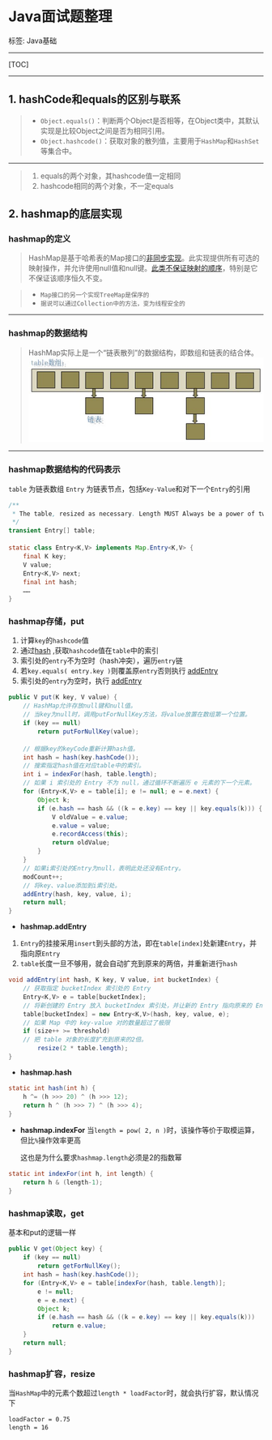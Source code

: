 # Java面试题整理

标签: Java基础

---

[TOC]

---

## 1. hashCode和equals的区别与联系
> - `Object.equals()`：判断两个Object是否相等，在Object类中，其默认实现是比较Object之间是否为相同引用。
> - `Object.hashcode()`：获取对象的散列值，主要用于`HashMap`和`HashSet`等集合中。

---

> 1. equals的两个对象，其hashcode值一定相同
> 2. hashcode相同的两个对象，不一定equals

## 2. hashmap的底层实现
### hashmap的定义    
>HashMap是基于哈希表的Map接口的[非同步实现](#sync)。此实现提供所有可选的映射操作，并允许使用null值和null键。[此类不保证映射的顺序](#treemap)，特别是它不保证该顺序恒久不变。

> - <span id = "treemap"></span>`Map接口的另一个实现TreeMap是保序的`
> - <span id = "sync"></span>`据说可以通过Collection中的方法，变为线程安全的`

---

### hashmap的数据结构
>HashMap实际上是一个“链表散列”的数据结构，即数组和链表的结合体。
![hashmap的底层实现][hashmap.jpg]

---

### hashmap数据结构的代码表示
`table` 为链表数组
`Entry` 为链表节点，包括`Key-Value`和对下一个`Entry`的引用
```java
/** 
 * The table, resized as necessary. Length MUST Always be a power of two. 
 */  
transient Entry[] table;  
  
static class Entry<K,V> implements Map.Entry<K,V> {  
    final K key;  
    V value;  
    Entry<K,V> next;  
    final int hash;  
    ……  
}  
```
### hashmap存储，put
1. 计算`key`的`hashcode`值
2. 通过[hash](#hash) ,获取`hashcode`值在`table`中的索引
3. 索引处的`entry`不为空时（hash冲突），遍历`entry`链
4. 若`key.equals( entry.key )`则覆盖原`entry`否则执行 [addEntry](#addEntry)
5. 索引处的`entry`为空时，执行 [addEntry](#addEntry)
```java
public V put(K key, V value) {  
    // HashMap允许存放null键和null值。  
    // 当key为null时，调用putForNullKey方法，将value放置在数组第一个位置。  
    if (key == null)  
        return putForNullKey(value);  
        
    // 根据key的keyCode重新计算hash值。  
    int hash = hash(key.hashCode());  
    // 搜索指定hash值在对应table中的索引。  
    int i = indexFor(hash, table.length);  
    // 如果 i 索引处的 Entry 不为 null，通过循环不断遍历 e 元素的下一个元素。  
    for (Entry<K,V> e = table[i]; e != null; e = e.next) {  
        Object k;  
        if (e.hash == hash && ((k = e.key) == key || key.equals(k))) {  
            V oldValue = e.value;  
            e.value = value;  
            e.recordAccess(this);  
            return oldValue;  
        }  
    }  
    // 如果i索引处的Entry为null，表明此处还没有Entry。  
    modCount++;  
    // 将key、value添加到i索引处。  
    addEntry(hash, key, value, i);  
    return null;  
}  
```
- **hashmap.addEntry**<span id='addEntry'></span>
1. `Entry`的挂接采用`insert`到头部的方法，即在`table[index]`处新建`Entry`，并指向原`Entry`
2. `table`长度一旦不够用，就会自动扩充到原来的两倍，并重新进行`hash`
```java
void addEntry(int hash, K key, V value, int bucketIndex) {  
    // 获取指定 bucketIndex 索引处的 Entry   
    Entry<K,V> e = table[bucketIndex];  
    // 将新创建的 Entry 放入 bucketIndex 索引处，并让新的 Entry 指向原来的 Entry  
    table[bucketIndex] = new Entry<K,V>(hash, key, value, e);  
    // 如果 Map 中的 key-value 对的数量超过了极限  
    if (size++ >= threshold)  
    // 把 table 对象的长度扩充到原来的2倍。  
        resize(2 * table.length);  
}  
```
- **hashmap.hash**
```java
static int hash(int h) {  
    h ^= (h >>> 20) ^ (h >>> 12);  
    return h ^ (h >>> 7) ^ (h >>> 4);  
}  
```
- **hashmap.indexFor**
当`length = pow( 2, n )`时，该操作等价于取模运算，但比`%`操作效率更高

    这也是为什么要求`hashmap.length`必须是2的指数幂

```java
static int indexFor(int h, int length) {  
    return h & (length-1);  
}  
```
### hashmap读取，get
基本和put的逻辑一样
```java
public V get(Object key) {  
    if (key == null)  
        return getForNullKey();  
    int hash = hash(key.hashCode());  
    for (Entry<K,V> e = table[indexFor(hash, table.length)];  
        e != null;  
        e = e.next) {  
        Object k;  
        if (e.hash == hash && ((k = e.key) == key || key.equals(k)))  
            return e.value;  
    }  
    return null;  
}  
```
### hashmap扩容，resize
当`HashMap`中的元素个数超过`length * loadFactor`时，就会执行扩容，默认情况下

    loadFactor = 0.75
    length = 16
[hashmap.jpg]: https://raw.githubusercontent.com/popvlovs/popvlovs-repository/master/hashmap.jpg
